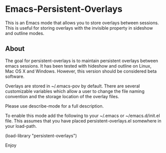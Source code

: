 # Emacs-Persistent-Overlays
This is an Emacs mode that allows you to store overlays between sessions. This is useful for storing overlays with the invisible property in sideshow and outline modes.

## About

The goal for persistent-overlays is to maintain persistent overlays
between emacs sessions. It has been tested with hideshow and
outline on Linux, Mac OS X and Windows. However, this version
should be considered beta software.

Overlays are stored in ~/.emacs-pov by default. There are several
customizable variables which allow a user to change the file naming
convention and the storage location of the overlay files.

Please use describe-mode for a full description.

To enable this mode add the following to your ~/.emacs or
~/emacs.d/init.el file. This assumes that you have placed
persistent-overlays.el somewhere in your load-path.

(load-library "persistent-overlays")

Enjoy

